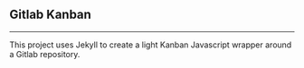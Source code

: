 ## Gitlab Kanban

---

This project uses Jekyll to create a light Kanban Javascript wrapper 
around a Gitlab repository.
